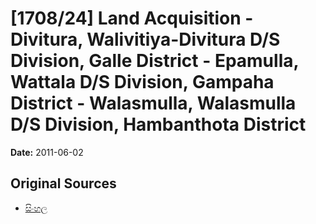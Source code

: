# [1708/24] Land Acquisition - Divitura, Walivitiya-Divitura D/S Division, Galle District - Epamulla, Wattala D/S Division, Gampaha District - Walasmulla, Walasmulla D/S Division, Hambanthota District

**Date:** 2011-06-02

## Original Sources

- [සිංහල](https://documents.gov.lk/view/extra-gazettes/2011/6/1708-24_S.pdf)
